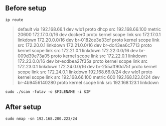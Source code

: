 ## Before setup

```
ip route
```

> default via 192.168.66.1 dev wlo1 proto dhcp src 192.168.66.100 metric 20600 
172.17.0.0/16 dev docker0 proto kernel scope link src 172.17.0.1 linkdown 
172.20.0.0/16 dev br-0182ce3e33cf proto kernel scope link src 172.20.0.1 linkdown 
172.21.0.0/16 dev br-dc43ea6c7713 proto kernel scope link src 172.21.0.1 linkdown 
172.22.0.0/16 dev br-009d39e73a05 proto kernel scope link src 172.22.0.1 linkdown 
172.23.0.0/16 dev br-ecdbea27f35a proto kernel scope link src 172.23.0.1 linkdown 
172.24.0.0/16 dev br-255aff90d75f proto kernel scope link src 172.24.0.1 linkdown 
192.168.66.0/24 dev wlo1 proto kernel scope link src 192.168.66.100 metric 600 
192.168.123.0/24 dev br-4b9456140280 proto kernel scope link src 192.168.123.1 linkdown

```
sudo ./scan -futav -o $FILENAME -i $IP
```

## After setup

```
sudo nmap -sn 192.168.200.223/24
```